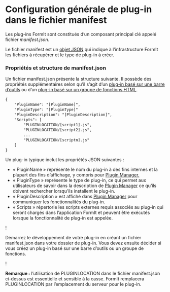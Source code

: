# Configuration générale de plug-in dans le fichier manifest

Les plug-ins FormIt sont constitués d’un composant principal clé appelé fichier _manifest.json_.

Le fichier manifest est un [objet JSON](http://www.json.org) qui indique à l’infrastructure FormIt les fichiers à récupérer et le type de plug-in à créer.

### Propriétés et structure de manifest.json

Un fichier manifest.json présente la structure suivante. Il possède des propriétés supplémentaires selon qu’il s’agit d’un [plug-in basé sur une barre d’outils](../additional-development-options/creating-a-toolbar-based-plugin.md) ou d’un [plug-in basé sur un groupe de fonctions HTML](../additional-development-options/creating-an-html-panel-plugin.md).

```
{
    "PluginName": "[PluginName]",
    "PluginType": "[PluginType]"
    "PluginDescription": "[PluginDescription]",
    "Scripts": [
        "PLUGINLOCATION/[script1].js",
        "PLUGINLOCATION/[script2].js",
        ...
        "PLUGINLOCATION/[scriptn].js"
    ]
}               
```

Un plug-in typique inclut les propriétés JSON suivantes :

* « PluginName » représente le nom du plug-in à des fins internes et la plupart des fins d’affichage, y compris pour [Plugin Manager.](../../how-to-use-plug-ins.md#plugin-manager)
* « PluginType » représente le type de plug-in, ce qui permet aux utilisateurs de savoir dans la description de [Plugin Manager](../../how-to-use-plug-ins.md#plugin-manager) ce qu’ils doivent rechercher lorsqu’ils installent le plug-in.
* « PluginDescription » est affiché dans [Plugin Manager](../../how-to-use-plug-ins.md#plugin-manager) pour communiquer les fonctionnalités du plug-in.
* « Scripts » répertorie les scripts externes requis associés au plug-in qui seront chargés dans l’application FormIt et peuvent être exécutés lorsque la fonctionnalité de plug-in est appelée.

\![](<../../../.gitbook/assets/image (5) (1).png>)

Démarrez le développement de votre plug-in en créant un fichier manifest.json dans votre dossier de plug-in. Vous devez ensuite décider si vous créez un plug-in basé sur une barre d’outils ou un groupe de fonctions.

\![](<../../../.gitbook/assets/image (36).png>)

**Remarque :** l’utilisation de PLUGINLOCATION dans le fichier manifest.json ci-dessus est essentielle et sensible à la casse. FormIt remplacera PLUGINLOCATION par l’emplacement du serveur pour le plug-in.
